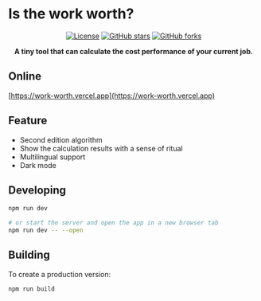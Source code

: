 # Is the work worth?

<div align="center">

[![License](https://img.shields.io/github/license/northes/is_the_work_worth)](https://github.com/northes/is_the_work_worth/blob/main/LICENSE)
[![GitHub stars](https://img.shields.io/github/stars/northes/is_the_work_worth)](https://github.com/northes/is_the_work_worth/stargazers)
[![GitHub forks](https://img.shields.io/github/forks/northes/is_the_work_worth)](https://github.com/northes/is_the_work_worth/fork)


<strong>A tiny tool that can calculate the cost performance of your current job.</strong>
</div>



## Online

[https://work-worth.vercel.app](https://work-worth.vercel.app)

## Feature

- Second edition algorithm
- Show the calculation results with a sense of ritual
- Multilingual support
- Dark mode

## Developing

```bash
npm run dev

# or start the server and open the app in a new browser tab
npm run dev -- --open
```

## Building

To create a production version:

```bash
npm run build
```